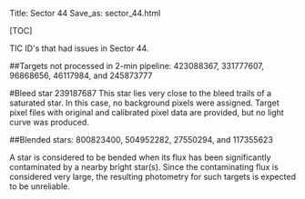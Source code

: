 Title: Sector 44
Save_as: sector_44.html

[TOC]

TIC ID's that had issues in Sector 44.

##Targets not processed in 2-min pipeline:
423088367, 331777607, 96868656, 46117984, and 245873777

#Bleed star 
239187687
This star lies very close to the bleed trails of a saturated star. In this case, no background pixels were assigned. Target pixel files with original and calibrated pixel data are provided, but no light curve was produced.

##Blended stars:
800823400, 504952282, 27550294, and 117355623

A star is considered to be bended when its flux has been significantly contaminated by a nearby bright star(s). Since the contaminating flux is considered very large, the resulting photometry for such targets is expected to be unreliable.

